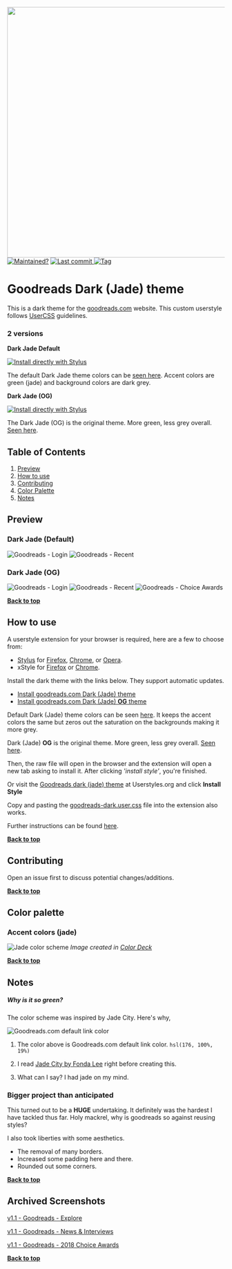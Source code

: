 <p align="left">
  <img width=580px src="images/logo.svg">
  <br>
  <a style="display: inline-block" href="https://github.com/obscuredetour/goodreads-dark/">
    <img alt="Maintained?" src="https://img.shields.io/maintenance/yes/2020.svg?colorB=hsl%28165%2C%2042%25%2C%2035%25%29">
  </a>
  <a href="https://github.com/obscuredetour/goodreads-dark/commits/master">
    <img alt="Last commit" src="https://img.shields.io/github/last-commit/obscuredetour/goodreads-dark.svg?colorB=hsl%28165%2C%2042%25%2C%2035%25%29">
  </a>
  <a href="https://github.com/obscuredetour/goodreads-dark/tags">
    <img alt="Tag" src="https://img.shields.io/github/tag/obscuredetour/goodreads-dark.svg?colorB=hsl%28165%2C%2042%25%2C%2035%25%29&label=version">
  </a>
</p>

# Goodreads Dark (Jade) theme
This is a dark theme for the [goodreads.com](https://www.goodreads.com) website. This custom userstyle follows [UserCSS](https://github.com/openstyles/stylus/wiki/UserCSS) guidelines.

### 2 versions
**Dark Jade Default**

[![Install directly with Stylus](https://img.shields.io/badge/Install%20directly%20with-Stylus-285959.svg)](https://github.com/obscuredetour/goodreads-dark/raw/master/goodreads-dark.user.css)

The default Dark Jade theme colors can be [seen here](#dark-jade-default). Accent colors are green (jade) and background colors are dark grey.

**Dark Jade (OG)**

[![Install directly with Stylus](https://img.shields.io/badge/Install%20directly%20with-Stylus-285959.svg)](https://github.com/obscuredetour/goodreads-dark/raw/master/goodreads-dark-og.user.css)

The Dark Jade (OG) is the original theme. More green, less grey overall. [Seen here](#dark-jade-og).

## Table of Contents

1. [Preview](#preview)
2. [How to use](#how-to-use)
3. [Contributing](#contributing)
4. [Color Palette](#color-palette)
5. [Notes](#notes)

## Preview

### Dark Jade (Default)
![Goodreads - Login](images/ss-gr-login-zs.png)
![Goodreads - Recent](images/ss-gr-recent-zerosat.png)

### Dark Jade (OG)
![Goodreads - Login](images/ss-gr-login-og.png)
![Goodreads - Recent](images/ss-gr-recent.png)
![Goodreads - Choice Awards](images/ss-gr-2018-choice.png)


**[Back to top](#table-of-contents)**

## How to use

A userstyle extension for your browser is required, here are a few to choose from:

- [Stylus](https://github.com/openstyles/stylus) for [Firefox](https://addons.mozilla.org/en-US/firefox/addon/styl-us/), [Chrome](https://chrome.google.com/webstore/detail/stylus/clngdbkpkpeebahjckkjfobafhncgmne?hl=en), or [Opera](https://addons.opera.com/en-gb/extensions/details/stylus/).
- xStyle for [Firefox](https://addons.mozilla.org/firefox/addon/xstyle/) or [Chrome](https://chrome.google.com/webstore/detail/xstyle/hncgkmhphmncjohllpoleelnibpmccpj).

Install the dark theme with the links below. They support automatic updates.

- [Install goodreads.com Dark (Jade) theme](https://github.com/obscuredetour/goodreads-dark/raw/master/goodreads-dark.user.css)
- [Install goodreads.com Dark (Jade) **OG** theme](https://github.com/obscuredetour/goodreads-dark/raw/master/goodreads-dark-og.user.css)

Default Dark (Jade) theme colors can be seen [here](#dark-jade-default). It keeps the accent colors the same but zeros out the saturation on the backgrounds making it more grey.

Dark (Jade) **OG** is the original theme. More green, less grey overall. [Seen here](#dark-jade-og).

Then, the raw file will open in the browser and the extension will open a new tab asking to install it. After clicking *'install style'*, you're finished.

Or visit the [Goodreads dark (jade) theme](https://userstyles.org/styles/166991/goodreads-dark-jade-theme) at Userstyles.org and click **Install Style**

Copy and pasting the [goodreads-dark.user.css](https://github.com/obscuredetour/goodreads-dark/raw/master/goodreads-dark.user.css) file into the extension also works.

Further instructions can be found [here](https://github.com/openstyles/stylus/wiki/UserCSS#usercss-file).

**[Back to top](#table-of-contents)**

## Contributing

Open an issue first to discuss potential changes/additions.

**[Back to top](#table-of-contents)**

## Color palette

### Accent colors (jade)
![Jade color scheme](images/jade-palette.png)
*Image created in [Color Deck](https://color.obscuredetour.com)*

<!-- ### Background & text colors
![Jade color scheme](images/jade-palette_bkg-txt.png)
*Image created in [Color Deck](https://color.obscuredetour.com)* -->

**[Back to top](#table-of-contents)**

## Notes

##### Why is it so green?

The color scheme was inspired by Jade City. Here's why,

![Goodreads.com default link color](images/og-jade_default-gr-link.png)

  1. The color above is Goodreads.com default link color. `hsl(176, 100%, 19%)`

  2. I read [Jade City by Fonda Lee](https://www.goodreads.com/book/show/34606064-jade-city) right before creating this.

  3. What can I say? I had jade on my mind.

### Bigger project than anticipated

This turned out to be a **HUGE** undertaking. It definitely was the hardest I have tackled thus far. Holy mackrel, why is goodreads so against reusing styles?

I also took liberties with some aesthetics.
- The removal of many borders.
- Increased some padding here and there.
- Rounded out some corners.

**[Back to top](#table-of-contents)**

## Archived Screenshots

[v1.1 - Goodreads - Explore](https://raw.githubusercontent.com/obscuredetour/goodreads-dark/master/images/ss_v1.1-gr-explore.png)

[v1.1 - Goodreads - News & Interviews](https://raw.githubusercontent.com/obscuredetour/goodreads-dark/master/images/ss_v1.1-gr-news.png)

[v1.1 - Goodreads - 2018 Choice Awards](https://raw.githubusercontent.com/obscuredetour/goodreads-dark/master/images/ss_v1.1-gr-2018-choice.png)

**[Back to top](#table-of-contents)**
